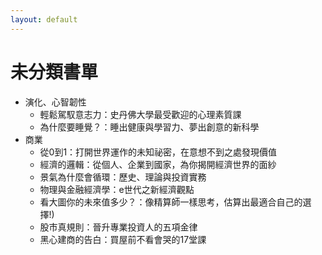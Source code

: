 ```yaml
---
layout: default
---
```

# 未分類書單

* 演化、心智韌性
  * 輕鬆駕馭意志力：史丹佛大學最受歡迎的心理素質課
  * 為什麼要睡覺？：睡出健康與學習力、夢出創意的新科學
* 商業
  * 從0到1：打開世界運作的未知祕密，在意想不到之處發現價值
  * 經濟的邏輯：從個人、企業到國家，為你揭開經濟世界的面紗
  * 景氣為什麼會循環：歷史、理論與投資實務
  * 物理與金融經濟學：e世代之新經濟觀點
  * 看大圖你的未來值多少？：像精算師一樣思考，估算出最適合自己的選擇!)  
  * 股市真規則：晉升專業投資人的五項金律
  * 黑心建商的告白：買屋前不看會哭的17堂課